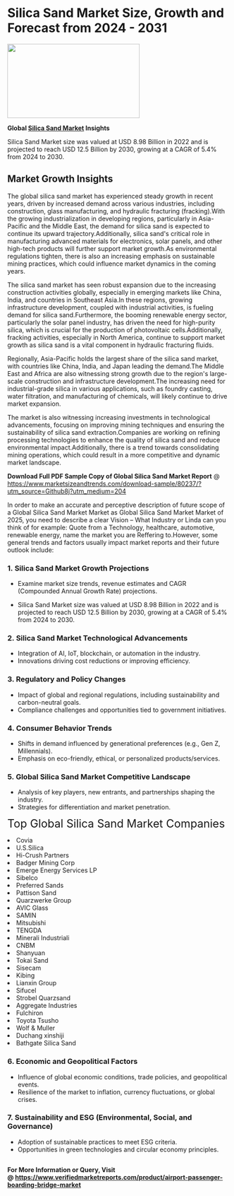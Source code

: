 <H1>Silica Sand Market Size, Growth and Forecast from 2024 - 2031</H1><img class="aligncenter size-medium wp-image-584254" src="https://thirdeyenews.in/wp-content/uploads/2024/09/Global-Market-Research-300x168.jpeg" alt="" width="300" height="168" /><p><strong>Global&nbsp;<a href="https://www.marketsizeandtrends.com/download-sample/80237/?utm_source=Github8j?utm_medium=204">Silica Sand Market</a> Insights</strong></p><p>Silica Sand Market size was valued at USD 8.98 Billion in 2022 and is projected to reach USD 12.5 Billion by 2030, growing at a CAGR of 5.4% from 2024 to 2030.</p><p><h2>Market Growth Insights</h2> <p>The global silica sand market has experienced steady growth in recent years, driven by increased demand across various industries, including construction, glass manufacturing, and hydraulic fracturing (fracking).With the growing industrialization in developing regions, particularly in Asia-Pacific and the Middle East, the demand for silica sand is expected to continue its upward trajectory.Additionally, silica sand's critical role in manufacturing advanced materials for electronics, solar panels, and other high-tech products will further support market growth.As environmental regulations tighten, there is also an increasing emphasis on sustainable mining practices, which could influence market dynamics in the coming years.</p> <p>The silica sand market has seen robust expansion due to the increasing construction activities globally, especially in emerging markets like China, India, and countries in Southeast Asia.In these regions, growing infrastructure development, coupled with industrial activities, is fueling demand for silica sand.Furthermore, the booming renewable energy sector, particularly the solar panel industry, has driven the need for high-purity silica, which is crucial for the production of photovoltaic cells.Additionally, fracking activities, especially in North America, continue to support market growth as silica sand is a vital component in hydraulic fracturing fluids.</p> <p>Regionally, Asia-Pacific holds the largest share of the silica sand market, with countries like China, India, and Japan leading the demand.The Middle East and Africa are also witnessing strong growth due to the region's large-scale construction and infrastructure development.The increasing need for industrial-grade silica in various applications, such as foundry casting, water filtration, and manufacturing of chemicals, will likely continue to drive market expansion.</p> <p>The market is also witnessing increasing investments in technological advancements, focusing on improving mining techniques and ensuring the sustainability of silica sand extraction.Companies are working on refining processing technologies to enhance the quality of silica sand and reduce environmental impact.Additionally, there is a trend towards consolidating mining operations, which could result in a more competitive and dynamic market landscape.</p> <p><span class=""><strong>Download Full PDF Sample Copy of Global Silica Sand Market Report</strong> @ <a href="https://www.marketsizeandtrends.com/download-sample/80237/?utm_source=Github8j?utm_medium=204" target="_blank">https://www.marketsizeandtrends.com/download-sample/80237/?utm_source=Github8j?utm_medium=204</a></span></p><p>In order to make an accurate and perceptive description of future scope of a Global&nbsp;Silica Sand Market Market as Global&nbsp;Silica Sand Market Market of 2025, you need to describe a clear Vision &ndash; What Industry or Linda can you think of for example: Quote from a Technology, healthcare, automotive, renewable energy, name the market you are Reffering to.However, some general trends and factors usually impact market reports and their future outlook include:</p><h3>1.&nbsp;<strong>Silica Sand Market Growth Projections</strong></h3><ul><li>Examine market size trends, revenue estimates and CAGR (Compounded Annual Growth Rate) projections.</li><li><p>Silica Sand Market size was valued at USD 8.98 Billion in 2022 and is projected to reach USD 12.5 Billion by 2030, growing at a CAGR of 5.4% from 2024 to 2030.</p></li></ul><h3>2.&nbsp;<strong>Silica Sand Market Technological Advancements</strong></h3><ul><li>Integration of AI, IoT, blockchain, or automation in the industry.</li><li>Innovations driving cost reductions or improving efficiency.</li></ul><h3>3.&nbsp;<strong>Regulatory and Policy Changes</strong></h3><ul><li>Impact of global and regional regulations, including sustainability and carbon-neutral goals.</li><li>Compliance challenges and opportunities tied to government initiatives.</li></ul><h3>4.&nbsp;<strong>Consumer Behavior Trends</strong></h3><ul><li>Shifts in demand influenced by generational preferences (e.g., Gen Z, Millennials).</li><li>Emphasis on eco-friendly, ethical, or personalized products/services.</li></ul><h3>5.&nbsp;<strong>Global Silica Sand Market Competitive Landscape</strong></h3><ul><li>Analysis of key players, new entrants, and partnerships shaping the industry.</li><li>Strategies for differentiation and market penetration.</li></ul><p data-pm-slice="1 1 []"><span style="color: inherit; font-family: inherit; font-size: 25px;">Top Global Silica Sand Market Companies</span></p><div class="" data-test-id=""><p><li>Covia</li><li> U.S.Silica</li><li> Hi-Crush Partners</li><li> Badger Mining Corp</li><li> Emerge Energy Services LP</li><li> Sibelco</li><li> Preferred Sands</li><li> Pattison Sand</li><li> Quarzwerke Group</li><li> AVIC Glass</li><li> SAMIN</li><li> Mitsubishi</li><li> TENGDA</li><li> Minerali Industriali</li><li> CNBM</li><li> Shanyuan</li><li> Tokai Sand</li><li> Sisecam</li><li> Kibing</li><li> Lianxin Group</li><li> Sifucel</li><li> Strobel Quarzsand</li><li> Aggregate Industries</li><li> Fulchiron</li><li> Toyota Tsusho</li><li> Wolf & Muller</li><li> Duchang xinshiji</li><li> Bathgate Silica Sand</li></p></div><h3>6.&nbsp;<strong>Economic and Geopolitical Factors</strong></h3><ul><li>Influence of global economic conditions, trade policies, and geopolitical events.</li><li>Resilience of the market to inflation, currency fluctuations, or global crises.</li></ul><h3>7.&nbsp;<strong>Sustainability and ESG (Environmental, Social, and Governance)</strong></h3><ul><li>Adoption of sustainable practices to meet ESG criteria.</li><li>Opportunities in green technologies and circular economy principles.</li></ul><h2><strong style="font-size: 14px;">For More Information or Query, Visit @&nbsp;</strong><a style="background-color: #ffffff; font-size: 14px;" href="https://www.marketsizeandtrends.com/report/silica-sand-market/" target="_blank">https://www.verifiedmarketreports.com/product/airport-passenger-boarding-bridge-market</a></h2>